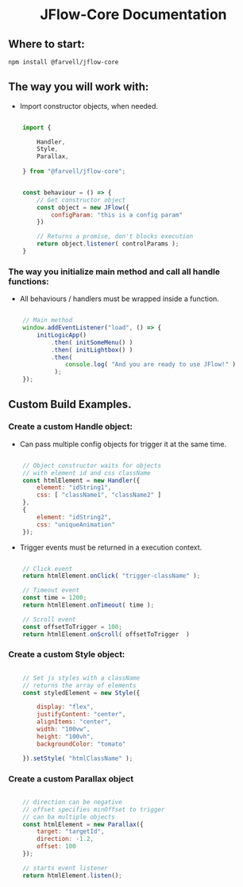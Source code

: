 <h1 align="center">JFlow-Core Documentation</h1>

## Where to start:

```bash
npm install @farvell/jflow-core
```

## The way you will work with:

- Import constructor objects, when needed.

```javascript

    import { 

        Handler,
        Style,
        Parallax,
        
    } from "@farvell/jflow-core";

```

```javascript

    const behaviour = () => {
        // Get constructor object
        const object = new JFlow({
            configParam: "this is a config param"
        })

        // Returns a promise, don't blocks execution
        return object.listener( controlParams );
    }

```

### The way you initialize main method and call all handle functions:

- All behaviours / handlers must be wrapped inside a function.

```javascript

    // Main method
    window.addEventListener("load", () => {
        initLogicApp()
            .then( initSomeMenu() )
            .then( initLightbox() )
            .then( 
                console.log( "And you are ready to use JFlow!" ) 
             );
    });

```

## Custom Build Examples.

### Create a custom Handle object:

* Can pass multiple config objects for trigger it at the same time.

```javascript

    // Object constructor waits for objects
    // with element id and css className
    const htmlElement = new Handler({
        element: "idString1",
        css: [ "className1", "className2" ]
    },
    {
        element: "idString2",
        css: "uniqueAnimation"
    });

```

- Trigger events must be returned in a execution context.

```javascript

    // Click event
    return htmlElement.onClick( "trigger-className" );

    // Timeout event
    const time = 1200;
    return htmlElement.onTimeout( time );

    // Scroll event
    const offsetToTrigger = 100;
    return htmlElement.onScroll( offsetToTrigger  )

```

### Create a custom Style object:

```javascript

    // Set js styles with a className
    // returns the array of elements
    const styledElement = new Style({

        display: "flex",
        justifyContent: "center",
        alignItems: "center",
        width: "100vw",
        height: "100vh",
        backgroundColor: "tomato"

    }).setStyle( "htmlClassName" );

```


### Create a custom Parallax object

```javascript

    // direction can be negative
    // offset specifies minOffset to trigger
    // can ba multiple objects
    const htmlElement = new Parallax({
        target: "targetId",
        direction: -1.2,
        offset: 100
    });

    // starts event listener
    return htmlElement.listen();

```